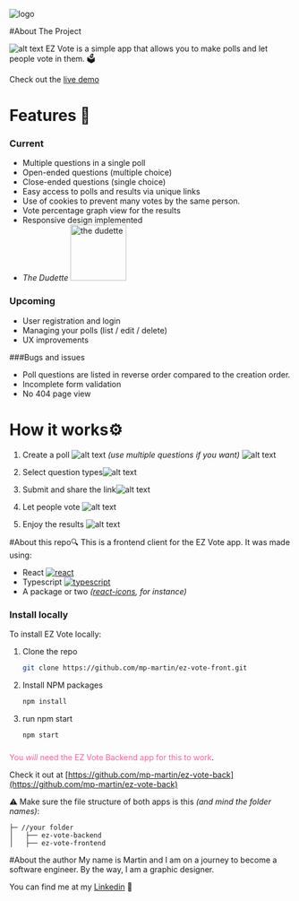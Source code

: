 ![logo](https://zar.networkmanager.pl/static/readme/logo.png)

#About The Project

![alt text](https://zar.networkmanager.pl/static/readme/main_screen.png)
EZ Vote is a simple app that allows you to make polls and let people vote in them. 🗳️

Check out the [live demo](https://zar.networkmanager.pl)

# Features 🔧

### Current
* Multiple questions in a single poll
* Open-ended questions (multiple choice)
* Close-ended questions (single choice)
* Easy access to polls and results via unique links
* Use of cookies to prevent many votes by the same person.
* Vote percentage graph view for the results
* Responsive design implemented
* _The Dudette_ <img alt="the dudette" src="https://zar.networkmanager.pl/static/media/cartoon.8cace218aea52624de38b8835e42bdb8.svg" width="100px">
### Upcoming
* User registration and login
* Managing your polls (list / edit / delete)
* UX improvements

###Bugs and issues
* Poll questions are listed in reverse order compared to the creation order.
* Incomplete form validation
* No 404 page view

# How it works⚙️

1. Create a poll ![alt text](https://zar.networkmanager.pl/static/readme/poll_setting.png) _(use multiple questions if you want)_ ![alt text](https://zar.networkmanager.pl/static/readme/multiple_questions.png)

2. Select question types![alt text](https://zar.networkmanager.pl/static/readme/single_multi_question.png)

3. Submit and share the link![alt text](https://zar.networkmanager.pl/static/readme/link_sharing.png)

5. Let people vote ![alt text](https://zar.networkmanager.pl/static/readme/poll_filling.png)

6. Enjoy the results ![alt text](https://zar.networkmanager.pl/static/readme/results.png)



#About this repo🔍
This is a frontend client for the EZ Vote app. It was made using: 
* React [![react][react]][react-url] 
* Typescript [![typescript][typescript]][typescript-url]
* A package or two _([react-icons](https://react-icons.github.io/react-icons/), for instance)_


### Install locally
To install EZ Vote locally:

1. Clone the repo
   ```sh
   git clone https://github.com/mp-martin/ez-vote-front.git
   ```
2. Install NPM packages
   ```sh
   npm install
   ```
3. run npm start
   ```sh
   npm start
   ```
###
<span style="color:#FF5F9E">You *will* need the EZ Vote Backend app for this to work</span>. 

Check it out at [https://github.com/mp-martin/ez-vote-back](https://github.com/mp-martin/ez-vote-back)

⚠️ Make sure the file structure of both apps is this *(and mind the folder names)*:

```
├─ //your folder
│   ├── ez-vote-backend
│   ├── ez-vote-frontend
```

#About the author
My name is Martin and I am on a journey to become a software engineer. By the way, I am a graphic designer.

You can find me at my [Linkedin](https://www.linkedin.com/in/marcin-papierz/) 🤝


<!-- MARKDOWN LINKS & IMAGES -->
[react]: https://img.shields.io/badge/React-20232A?style=for-the-badge&logo=react&logoColor=61DAFB
[react-url]: https://reactjs.org/
[typescript]: https://img.shields.io/badge/TypeScript-007ACC?style=for-the-badge&logo=typescript&logoColor=white
[typescript-url]: https://www.typescriptlang.org/

